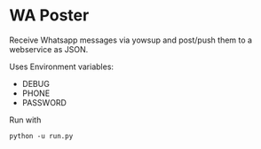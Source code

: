 # WA Poster

Receive Whatsapp messages via yowsup and post/push them to a webservice as JSON.

Uses Environment variables:

* DEBUG
* PHONE
* PASSWORD

Run with
```
python -u run.py
```
